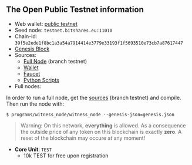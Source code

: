 ## The Open Public Testnet information

- Web wallet: [public testnet](http://testnet.bitshares.eu/)
- Seed node: `testnet.bitshares.eu:11010`
- Chain-id: `39f5e2ede1f8bc1a3a54a7914414e3779e33193f1f5693510e73cb7a87617447`
- [Genesis Block](https://github.com/BitSharesEurope/graphene-testnet/blob/testnet/genesis.json)
- Sources:
   - [Full Node](https://github.com/bitshares/bitshares-core) (branch testnet)
   - [Wallet](https://github.com/bitshares/bitshares-ui)
   - [Faucet](https://github.com/BitSharesEurope/faucet-testnet)
   - [Python Scripts](https://github.com/BitSharesEurope/testnet-pythonscripts)
- Full nodes:

In order to run a full node, get the [sources](https://github.com/BitShares/bitshares-core) (branch testnet) and compile. Then run the node with:

    $ programs/witness_node/witness_node --genesis-json=genesis.json

> Warning: On this network, **everything** is allowed. As a consequence the outside price of any token on this blockchain is exactly **zero**. A reset of the blockchain may occure at any moment!

- **Core Unit**: `TEST`
   - 10k TEST for free upon registration

